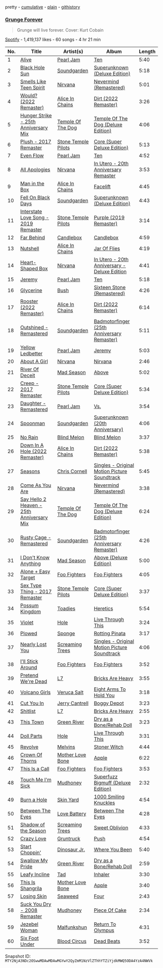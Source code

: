 pretty - [cumulative](/playlists/cumulative/37i9dQZF1DX11ghcIxjcjE.md) - [plain](/playlists/plain/37i9dQZF1DX11ghcIxjcjE) - [githistory](https://github.githistory.xyz/mackorone/spotify-playlist-archive/blob/main/playlists/plain/37i9dQZF1DX11ghcIxjcjE)

### [Grunge Forever](https://open.spotify.com/playlist/37i9dQZF1DX11ghcIxjcjE)

> Grunge will live forever\. Cover: Kurt Cobain

[Spotify](https://open.spotify.com/user/spotify) - 1,419,137 likes - 60 songs - 4 hr 21 min

| No. | Title | Artist(s) | Album | Length |
|---|---|---|---|---|
| 1 | [Alive](https://open.spotify.com/track/1L94M3KIu7QluZe63g64rv) | [Pearl Jam](https://open.spotify.com/artist/1w5Kfo2jwwIPruYS2UWh56) | [Ten](https://open.spotify.com/album/5B4PYA7wNN4WdEXdIJu58a) | 5:40 |
| 2 | [Black Hole Sun](https://open.spotify.com/track/2EoOZnxNgtmZaD8uUmz2nD) | [Soundgarden](https://open.spotify.com/artist/5xUf6j4upBrXZPg6AI4MRK) | [Superunknown \(Deluxe Edition\)](https://open.spotify.com/album/29sTacnS0qA9xri6YS8xLA) | 5:18 |
| 3 | [Smells Like Teen Spirit](https://open.spotify.com/track/5ghIJDpPoe3CfHMGu71E6T) | [Nirvana](https://open.spotify.com/artist/6olE6TJLqED3rqDCT0FyPh) | [Nevermind \(Remastered\)](https://open.spotify.com/album/2guirTSEqLizK7j9i1MTTZ) | 5:01 |
| 4 | [Would? \(2022 Remaster\)](https://open.spotify.com/track/5sFDReWLrZHLFZFjHsjUTS) | [Alice In Chains](https://open.spotify.com/artist/64tNsm6TnZe2zpcMVMOoHL) | [Dirt \(2022 Remaster\)](https://open.spotify.com/album/58NXIEYqmq5dQHg9nV9duM) | 3:26 |
| 5 | [Hunger Strike \- 25th Anniversary Mix](https://open.spotify.com/track/3CtphwpjC0XjIVpLFvGiQR) | [Temple Of The Dog](https://open.spotify.com/artist/0iHb0mCbqZTYeb4y9Pirrd) | [Temple Of The Dog \(Deluxe Edition\)](https://open.spotify.com/album/1mMy79IOzwQyoD6dg8568p) | 4:06 |
| 6 | [Plush \- 2017 Remaster](https://open.spotify.com/track/0CkspLl535ZxdwCRs8AdZ4) | [Stone Temple Pilots](https://open.spotify.com/artist/2UazAtjfzqBF0Nho2awK4z) | [Core \(Super Deluxe Edition\)](https://open.spotify.com/album/5kxuokOacguIqDJRh1ZXRC) | 5:13 |
| 7 | [Even Flow](https://open.spotify.com/track/6QewNVIDKdSl8Y3ycuHIei) | [Pearl Jam](https://open.spotify.com/artist/1w5Kfo2jwwIPruYS2UWh56) | [Ten](https://open.spotify.com/album/5B4PYA7wNN4WdEXdIJu58a) | 4:52 |
| 8 | [All Apologies](https://open.spotify.com/track/1Ic9pKxGSJGM0LKeqf6lGe) | [Nirvana](https://open.spotify.com/artist/6olE6TJLqED3rqDCT0FyPh) | [In Utero \- 20th Anniversary Remaster](https://open.spotify.com/album/7wOOA7l306K8HfBKfPoafr) | 3:53 |
| 9 | [Man in the Box](https://open.spotify.com/track/6gZVQvQZOFpzIy3HblJ20F) | [Alice In Chains](https://open.spotify.com/artist/64tNsm6TnZe2zpcMVMOoHL) | [Facelift](https://open.spotify.com/album/5LbHbwejgZXRZAgzVAjkhj) | 4:45 |
| 10 | [Fell On Black Days](https://open.spotify.com/track/1wlKw9NAWVWpx7OIAyg9EA) | [Soundgarden](https://open.spotify.com/artist/5xUf6j4upBrXZPg6AI4MRK) | [Superunknown \(Deluxe Edition\)](https://open.spotify.com/album/29sTacnS0qA9xri6YS8xLA) | 4:43 |
| 11 | [Interstate Love Song \- 2019 Remaster](https://open.spotify.com/track/6qLEOZvf5gI7kWE63JE7p3) | [Stone Temple Pilots](https://open.spotify.com/artist/2UazAtjfzqBF0Nho2awK4z) | [Purple \(2019 Remaster\)](https://open.spotify.com/album/57lcTrUlYgfMIPvBUsVU6h) | 3:14 |
| 12 | [Far Behind](https://open.spotify.com/track/3mhOmh4tRKsMfnRmgZfeBm) | [Candlebox](https://open.spotify.com/artist/3R6c2tWDBeYB1GncjLMn9n) | [Candlebox](https://open.spotify.com/album/401V2sVeZfq8bjBqojsPRb) | 4:59 |
| 13 | [Nutshell](https://open.spotify.com/track/2JuasWPUodaUxf5nwNpciQ) | [Alice In Chains](https://open.spotify.com/artist/64tNsm6TnZe2zpcMVMOoHL) | [Jar Of Flies](https://open.spotify.com/album/4FCoFSNIFhK36holxHWCnc) | 4:19 |
| 14 | [Heart\-Shaped Box](https://open.spotify.com/track/11LmqTE2naFULdEP94AUBa) | [Nirvana](https://open.spotify.com/artist/6olE6TJLqED3rqDCT0FyPh) | [In Utero \- 20th Anniversary \- Deluxe Edition](https://open.spotify.com/album/6ohX7moZZnF1FwYrli1OJ6) | 4:41 |
| 15 | [Jeremy](https://open.spotify.com/track/62nQ8UZVqR2RMvkJHkcO2o) | [Pearl Jam](https://open.spotify.com/artist/1w5Kfo2jwwIPruYS2UWh56) | [Ten](https://open.spotify.com/album/5B4PYA7wNN4WdEXdIJu58a) | 5:18 |
| 16 | [Glycerine](https://open.spotify.com/track/7wpYSigAhQeZp3cdsMQ3Af) | [Bush](https://open.spotify.com/artist/78SHxLdtysAXgywQ4vE0Oa) | [Sixteen Stone \(Remastered\)](https://open.spotify.com/album/5IJm0boSQuEBLiYNZJKV2Y) | 4:26 |
| 17 | [Rooster \(2022 Remaster\)](https://open.spotify.com/track/0wvIGFIgbyz4JNwQhZgTv2) | [Alice In Chains](https://open.spotify.com/artist/64tNsm6TnZe2zpcMVMOoHL) | [Dirt \(2022 Remaster\)](https://open.spotify.com/album/58NXIEYqmq5dQHg9nV9duM) | 6:14 |
| 18 | [Outshined \- Remastered](https://open.spotify.com/track/4VwPsMcRt1HPVKIdcwY9Uj) | [Soundgarden](https://open.spotify.com/artist/5xUf6j4upBrXZPg6AI4MRK) | [Badmotorfinger \(25th Anniversary Remaster\)](https://open.spotify.com/album/2W6MaUiInBkna5DfBES4E3) | 5:11 |
| 19 | [Yellow Ledbetter](https://open.spotify.com/track/3bE5slaVEfaDreqARl6k4M) | [Pearl Jam](https://open.spotify.com/artist/1w5Kfo2jwwIPruYS2UWh56) | [Jeremy](https://open.spotify.com/album/1WJ3UbOi2QYGuRgXCc9FIV) | 5:03 |
| 20 | [About A Girl](https://open.spotify.com/track/55yvzYuvJYG2RUEnMK78tr) | [Nirvana](https://open.spotify.com/artist/6olE6TJLqED3rqDCT0FyPh) | [Nirvana](https://open.spotify.com/album/5zBPRXCAc801vyHWoRurNZ) | 2:46 |
| 21 | [River Of Deceit](https://open.spotify.com/track/3e2fDgC93LGc9Lbdvr6I9k) | [Mad Season](https://open.spotify.com/artist/0T7JQxpy1Li93vLNirbv0Z) | [Above](https://open.spotify.com/album/24eGklcEnMaVcGXzmJSeoD) | 5:02 |
| 22 | [Creep \- 2017 Remaster](https://open.spotify.com/track/6dmueYtoihUhlQZlImBCmm) | [Stone Temple Pilots](https://open.spotify.com/artist/2UazAtjfzqBF0Nho2awK4z) | [Core \(Super Deluxe Edition\)](https://open.spotify.com/album/5kxuokOacguIqDJRh1ZXRC) | 5:34 |
| 23 | [Daughter \- Remastered](https://open.spotify.com/track/53eJFr4Mfbw5PXJ01K6cFw) | [Pearl Jam](https://open.spotify.com/artist/1w5Kfo2jwwIPruYS2UWh56) | [Vs.](https://open.spotify.com/album/3BSOiAas8BpJOii3kCPyjV) | 3:54 |
| 24 | [Spoonman](https://open.spotify.com/track/1jMaB19DiVR8OihLSuYFOt) | [Soundgarden](https://open.spotify.com/artist/5xUf6j4upBrXZPg6AI4MRK) | [Superunknown \(20th Anniversary\)](https://open.spotify.com/album/4K8bxkPDa5HENw0TK7WxJh) | 4:06 |
| 25 | [No Rain](https://open.spotify.com/track/6txWz9UapYHVxEd7dDIHXT) | [Blind Melon](https://open.spotify.com/artist/5sD1ZLf2dGQ9gQ3YJl1eAd) | [Blind Melon](https://open.spotify.com/album/55jET4vDioHHd7ztX7OX3h) | 3:37 |
| 26 | [Down In A Hole \(2022 Remaster\)](https://open.spotify.com/track/7FRfYOql61DGDp9VPPe2qA) | [Alice In Chains](https://open.spotify.com/artist/64tNsm6TnZe2zpcMVMOoHL) | [Dirt \(2022 Remaster\)](https://open.spotify.com/album/58NXIEYqmq5dQHg9nV9duM) | 5:38 |
| 27 | [Seasons](https://open.spotify.com/track/4QglwXpVgc088RhQOp42vx) | [Chris Cornell](https://open.spotify.com/artist/0XHiH53dHrvbwfjYM7en7I) | [Singles \- Original Motion Picture Soundtrack](https://open.spotify.com/album/58BEJ01sL8wK5LV3TPyngC) | 5:45 |
| 28 | [Come As You Are](https://open.spotify.com/track/4P5KoWXOxwuobLmHXLMobV) | [Nirvana](https://open.spotify.com/artist/6olE6TJLqED3rqDCT0FyPh) | [Nevermind \(Remastered\)](https://open.spotify.com/album/2guirTSEqLizK7j9i1MTTZ) | 3:38 |
| 29 | [Say Hello 2 Heaven \- 25th Anniversary Mix](https://open.spotify.com/track/6gpai6xL08vD5mQ4fXTwxL) | [Temple Of The Dog](https://open.spotify.com/artist/0iHb0mCbqZTYeb4y9Pirrd) | [Temple Of The Dog \(Deluxe Edition\)](https://open.spotify.com/album/1mMy79IOzwQyoD6dg8568p) | 6:24 |
| 30 | [Rusty Cage \- Remastered](https://open.spotify.com/track/6hqIXyo6GxydAnoI8XeIrV) | [Soundgarden](https://open.spotify.com/artist/5xUf6j4upBrXZPg6AI4MRK) | [Badmotorfinger \(25th Anniversary Remaster\)](https://open.spotify.com/album/2W6MaUiInBkna5DfBES4E3) | 4:26 |
| 31 | [I Don't Know Anything](https://open.spotify.com/track/5DRUgJmwLvCHQjiFzb4LSQ) | [Mad Season](https://open.spotify.com/artist/0T7JQxpy1Li93vLNirbv0Z) | [Above \(Deluxe Edition\)](https://open.spotify.com/album/1cqta2uSKVYdom7CRMGDwn) | 5:00 |
| 32 | [Alone + Easy Target](https://open.spotify.com/track/5XUpAb2zC8G404RPkwb09H) | [Foo Fighters](https://open.spotify.com/artist/7jy3rLJdDQY21OgRLCZ9sD) | [Foo Fighters](https://open.spotify.com/album/4EnNuo8fG7dMoxMefbApRY) | 4:05 |
| 33 | [Sex Type Thing \- 2017 Remaster](https://open.spotify.com/track/6skC0VsaOZE1kG4CwXI2Zj) | [Stone Temple Pilots](https://open.spotify.com/artist/2UazAtjfzqBF0Nho2awK4z) | [Core \(Super Deluxe Edition\)](https://open.spotify.com/album/5kxuokOacguIqDJRh1ZXRC) | 3:37 |
| 34 | [Possum Kingdom](https://open.spotify.com/track/7geL2YhrXDr9tFjoNJMaSZ) | [Toadies](https://open.spotify.com/artist/2QMMktUMtwMSwUZATX1cRO) | [Heretics](https://open.spotify.com/album/6iLnTLBRtx064EEer404cr) | 5:54 |
| 35 | [Violet](https://open.spotify.com/track/6CHENx8iqzMwavTIz8s0gm) | [Hole](https://open.spotify.com/artist/5SHQUMAmEK5KmuSb0aDvsn) | [Live Through This](https://open.spotify.com/album/2Rwf2nPYZQ9aIe4QXACTC7) | 3:24 |
| 36 | [Plowed](https://open.spotify.com/track/3vaONhSGEscyYeYoGpMLW4) | [Sponge](https://open.spotify.com/artist/2JXDwIo5HsiwTcTPQytrZ8) | [Rotting Pinata](https://open.spotify.com/album/1V76gZ6Ln4ubw7aiok7Qoa) | 3:17 |
| 37 | [Nearly Lost You](https://open.spotify.com/track/4EiLHuUSKTlaGmdR17J2tc) | [Screaming Trees](https://open.spotify.com/artist/3Ukr3Ufjg8ygRJv7Ww887f) | [Singles \- Original Motion Picture Soundtrack](https://open.spotify.com/album/58BEJ01sL8wK5LV3TPyngC) | 4:06 |
| 38 | [I'll Stick Around](https://open.spotify.com/track/4LGKzrdEeBwR9UHCGlDT0W) | [Foo Fighters](https://open.spotify.com/artist/7jy3rLJdDQY21OgRLCZ9sD) | [Foo Fighters](https://open.spotify.com/album/4EnNuo8fG7dMoxMefbApRY) | 3:52 |
| 39 | [Pretend We're Dead](https://open.spotify.com/track/3z5ggGtcs4t8pizW521gW9) | [L7](https://open.spotify.com/artist/2zMQOJ4Cyl4BYbw6WqaO3h) | [Bricks Are Heavy](https://open.spotify.com/album/0z7Dc7FRsDH7E4kj32mKyM) | 3:55 |
| 40 | [Volcano Girls](https://open.spotify.com/track/3cMliO9emUSa4d1Ap2MbfW) | [Veruca Salt](https://open.spotify.com/artist/2QwJQuBekTA4qF7N7uLHDP) | [Eight Arms To Hold You](https://open.spotify.com/album/5ZqOSlcQ0fA7MZOgvpOJT5) | 3:18 |
| 41 | [Cut You In](https://open.spotify.com/track/0ecuZefr04QYl0cGpT53Nz) | [Jerry Cantrell](https://open.spotify.com/artist/5HUFo8AH9ZILmlyKFfEMNP) | [Boggy Depot](https://open.spotify.com/album/6AK1eIMwW1LxFNlqwiDED5) | 3:23 |
| 42 | [Shitlist](https://open.spotify.com/track/7fxpqs4G8vj3rFYbJnsG7w) | [L7](https://open.spotify.com/artist/2zMQOJ4Cyl4BYbw6WqaO3h) | [Bricks Are Heavy](https://open.spotify.com/album/0z7Dc7FRsDH7E4kj32mKyM) | 2:55 |
| 43 | [This Town](https://open.spotify.com/track/6bmlymaMLlpfcyWNjn4vRE) | [Green River](https://open.spotify.com/artist/1XIIxzmo6BNRR4QkImSdsX) | [Dry as a Bone/Rehab Doll](https://open.spotify.com/album/1yfs3jV84tLJf7i3dSHEDU) | 3:23 |
| 44 | [Doll Parts](https://open.spotify.com/track/49t1GWE6ZiEoBgN92oMDdM) | [Hole](https://open.spotify.com/artist/5SHQUMAmEK5KmuSb0aDvsn) | [Live Through This](https://open.spotify.com/album/2Rwf2nPYZQ9aIe4QXACTC7) | 3:31 |
| 45 | [Revolve](https://open.spotify.com/track/09hctAvAEUpm7MKl1RBK2j) | [Melvins](https://open.spotify.com/artist/6aVjo0xHSiuW5hkasoYSR3) | [Stoner Witch](https://open.spotify.com/album/1Ft1QQbUOCgSqumZKYuWhw) | 4:44 |
| 46 | [Crown Of Thorns](https://open.spotify.com/track/3UhOnJHr4XYGgFLoQE9JFt) | [Mother Love Bone](https://open.spotify.com/artist/3XR64HmFo4OvexUUNW7TP0) | [Apple](https://open.spotify.com/album/29Z58CSd0WX6E03bRbhHAK) | 6:22 |
| 47 | [This Is a Call](https://open.spotify.com/track/2wO8aOvN1ogLy1N8XT1WJE) | [Foo Fighters](https://open.spotify.com/artist/7jy3rLJdDQY21OgRLCZ9sD) | [Foo Fighters](https://open.spotify.com/album/4EnNuo8fG7dMoxMefbApRY) | 3:53 |
| 48 | [Touch Me I'm Sick](https://open.spotify.com/track/2x5FYXo5rL4Phmn3UPdkK3) | [Mudhoney](https://open.spotify.com/artist/7LuYiSXiWs86rwWJjEEgB9) | [Superfuzz Bigmuff \(Deluxe Edition\)](https://open.spotify.com/album/318b6Is2MnqkuL079NnPko) | 2:32 |
| 49 | [Burn a Hole](https://open.spotify.com/track/7fJZisLc35j8EbIQxTFx8b) | [Skin Yard](https://open.spotify.com/artist/0sPa3yPonEuDbDhBzz7g4E) | [1000 Smiling Knuckles](https://open.spotify.com/album/6eEONt3JiPOcm8IoYRCtH0) | 4:54 |
| 50 | [Between The Eyes](https://open.spotify.com/track/3XTTk5s0RTsiie4fkPTcdU) | [Love Battery](https://open.spotify.com/artist/43wwctvUaVOoEHEijQ8NpF) | [Between The Eyes](https://open.spotify.com/album/6dOcWwGFX4K7tSlfLHxx5z) | 4:28 |
| 51 | [Shadow of the Season](https://open.spotify.com/track/0donjzZGsCA2PfPUA4EdMN) | [Screaming Trees](https://open.spotify.com/artist/3Ukr3Ufjg8ygRJv7Ww887f) | [Sweet Oblivion](https://open.spotify.com/album/3SOcm48I0DOX1KEHF2IEVY) | 4:33 |
| 52 | [Crazy Love](https://open.spotify.com/track/50f5BoytJN3FrlUtDgltO5) | [Gruntruck](https://open.spotify.com/artist/40akJv6gxzx8uyRg3vBRuX) | [Push](https://open.spotify.com/album/3gddM4c24OsUsD35q9qdFT) | 4:54 |
| 53 | [Start Choppin'](https://open.spotify.com/track/7yThIhNzpgDBIGoL2y1y6u) | [Dinosaur Jr.](https://open.spotify.com/artist/267VY6GX5LyU5c9M85ECZQ) | [Where You Been](https://open.spotify.com/album/5mJss6O9hjbeESfqoBX1xM) | 5:40 |
| 54 | [Swallow My Pride](https://open.spotify.com/track/1LvJ1PFobtIm5DwzRrK0jG) | [Green River](https://open.spotify.com/artist/1XIIxzmo6BNRR4QkImSdsX) | [Dry as a Bone/Rehab Doll](https://open.spotify.com/album/1yfs3jV84tLJf7i3dSHEDU) | 2:59 |
| 55 | [Leafy Incline](https://open.spotify.com/track/3YsG8BwqrJzM3DOqYpFLp0) | [Tad](https://open.spotify.com/artist/2mncWLPUUFpNvBLkHzTsDO) | [Inhaler](https://open.spotify.com/album/4WpEzQ3Vc4qG1Ro41EG88K) | 3:30 |
| 56 | [This Is Shangrila](https://open.spotify.com/track/7lznzPjPyRFdcYaD9gN7a3) | [Mother Love Bone](https://open.spotify.com/artist/3XR64HmFo4OvexUUNW7TP0) | [Apple](https://open.spotify.com/album/29Z58CSd0WX6E03bRbhHAK) | 3:40 |
| 57 | [Losing Skin](https://open.spotify.com/track/36CTxkvfEPmhZ95y2le5F2) | [Seaweed](https://open.spotify.com/artist/4jzHHEC3qk1j4hnIWPUnsu) | [Four](https://open.spotify.com/album/6lVKbAVHamg1as6lEr7r1G) | 2:43 |
| 58 | [Suck You Dry \- 2008 Remaster](https://open.spotify.com/track/3Fg4SlOiqKDodVJbAM2Gut) | [Mudhoney](https://open.spotify.com/artist/7LuYiSXiWs86rwWJjEEgB9) | [Piece Of Cake](https://open.spotify.com/album/3CNnWJLxLMowI9DYqgLLeq) | 2:34 |
| 59 | [Jezebel Woman](https://open.spotify.com/track/5eXJylmFFCqixTxJGYKny8) | [Malfunkshun](https://open.spotify.com/artist/6iQ35vbjuK5T4QkhihmNih) | [Return To Olympus](https://open.spotify.com/album/10qfgSLG6xxI1OEQX9oZAE) | 4:31 |
| 60 | [Six Foot Under](https://open.spotify.com/track/6AZFTXEbrftYn5Ca0PaKru) | [Blood Circus](https://open.spotify.com/artist/3RJbkbBAHUe5EEw7dpDVUV) | [Dead Beats](https://open.spotify.com/album/4OocizHrG47twaG6A7KDGA) | 3:52 |

Snapshot ID: `MTY2NjA3NDc2OSwwMDAwMDAwMGYwY2QyZmM1NzVlZThhYTZiYjdkMWQ5ODA4YzA4NWVk`
